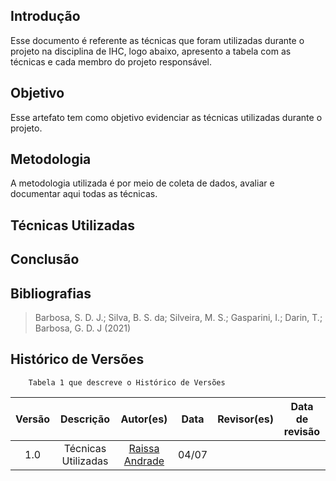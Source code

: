 ## Introdução 
Esse documento é referente as técnicas que foram utilizadas durante o projeto na disciplina de IHC, logo abaixo, apresento a tabela com as técnicas e cada membro do projeto responsável.
## Objetivo
Esse artefato tem como objetivo evidenciar as técnicas utilizadas durante o projeto.
## Metodologia
A metodologia utilizada é por meio de coleta de dados, avaliar e documentar aqui todas as técnicas.
## Técnicas Utilizadas


## Conclusão 

## Bibliografias

> Barbosa, S. D. J.; Silva, B. S. da; Silveira, M. S.; Gasparini, I.; Darin, T.; Barbosa, G. D. J (2021) 

## Histórico de Versões
        Tabela 1 que descreve o Histórico de Versões
|     Versão       |     Descrição      |      Autor(es)      | Data           |  Revisor(es)          |Data de revisão|
| :----------------------------------------------------------: | :-------------------------------: | :-------------------------------------------------: | :-------------------------------: |  :-------------------------------: | :-------------------------------: |
| 1.0 | Técnicas Utilizadas  | [Raissa Andrade](https://github.com/RaissaAndradeS)   |  04/07 |